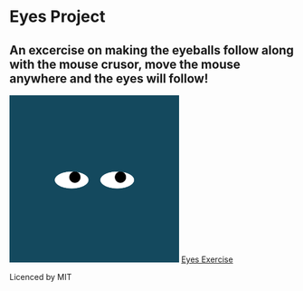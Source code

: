 # Eyes Project
## An excercise on making the eyeballs follow along with the mouse crusor, move the mouse anywhere and the eyes will follow!
<img src= "eyes.png" width='300'>
<a href="https://bermudaog.github.io/eyes/"> Eyes Exercise </a>

Licenced by MIT
